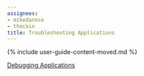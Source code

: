 ```yaml
---
assignees:
- mikedanese
- thockin
title: Troubleshooting Applications
---
```


{% include user-guide-content-moved.md %}

[Debugging Applications](/docs/tasks/debug-application-cluster/debug-application/)
